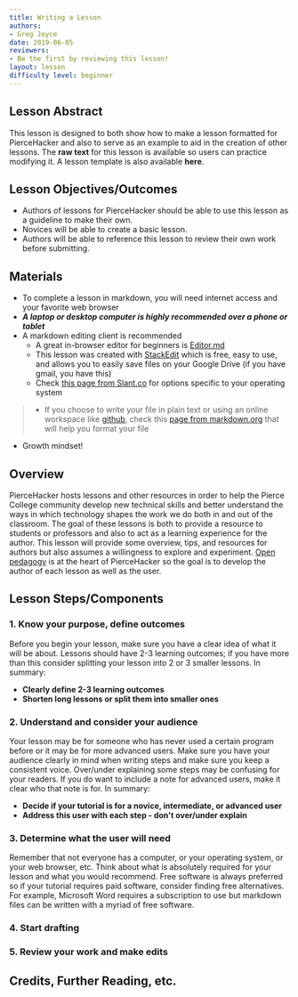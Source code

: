 ```yaml
---
title: Writing a Lesson
authors:
- Greg Joyce
date: 2019-06-05
reviewers:
- Be the first by reviewing this lesson!
layout: lesson
difficulty level: beginner
---
```


## Lesson Abstract
This lesson is designed to both show how to make a lesson formatted for PierceHacker and also to serve as an example to aid in the creation of other lessons. The **raw text** for this lesson is available so users can practice modifying it. A lesson template is also available **here**.

## Lesson Objectives/Outcomes
* Authors of lessons for PierceHacker should be able to use this lesson as a guideline to make their own. 
* Novices will be able to create a basic lesson.
* Authors will be able to reference this lesson to review their own work before submitting.

## Materials
* To complete a lesson in markdown, you will need internet access and your favorite web browser
* ***A laptop or desktop computer is highly recommended over a phone or tablet***
* A markdown editing client is recommended
	- A great in-browser editor for beginners is [Editor.md](https://dillinger.io)
	- This lesson was created with [StackEdit](https://stackedit.io) which is free, easy to use, and allows you to easily save files on your Google Drive (if you have gmail, you have this)
	- Check [this page from Slant.co](https://www.slant.co/search?query=markdown%20editors) for options specific to your operating system
>	- If you choose to write your file in plain text or using an online workspace like [github](https://github.com/), check this [page from markdown.org](https://www.markdownguide.org/basic-syntax/) that will help you format your file
* Growth mindset!

## Overview
PierceHacker hosts lessons and other resources in order to help the Pierce College community develop new technical skills and better understand the ways in which technology shapes the work we do both in and out of the classroom. The goal of these lessons is both to provide a resource to students or professors and also to act as a learning experience for the author. This lesson will provide some overview, tips, and resources for authors but also assumes a willingness to explore and experiment. [Open pedagogy](http://openpedagogy.org/open-pedagogy/) is at the heart of PierceHacker so the goal is to develop the author of each lesson as well as the user.

## Lesson Steps/Components

### 1. Know your purpose, define outcomes
Before you begin your lesson, make sure you have a clear idea of what it will be about. Lessons should have 2-3 learning outcomes; if you have more than this consider splitting your lesson into 2 or 3 smaller lessons. In summary:
* **Clearly define 2-3 learning outcomes**
* **Shorten long lessons or split them into smaller ones**

### 2. Understand and consider your audience
Your lesson may be for someone who has never used a certain program before or it may be for more advanced users. Make sure you have your audience clearly in mind when writing steps and make sure you keep a consistent voice. Over/under explaining some steps may be confusing for your readers. If you do want to include a note for advanced users, make it clear who that note is for. In summary:

* **Decide if your tutorial is for a novice, intermediate, or advanced user**
* **Address this user with each step - don't over/under explain**

### 3. Determine what the user will need
Remember that not everyone has a computer, or your operating system, or your web browser, etc. Think about what is absolutely required for your lesson and what you would recommend. Free software is always preferred so if your tutorial requires paid software, consider finding free alternatives. For example, Microsoft Word requires a subscription to use but markdown files can be written with a myriad of free software.

### 4. Start drafting


### 5. Review your work and make edits



## Credits, Further Reading, etc.
<!--stackedit_data:
eyJoaXN0b3J5IjpbLTIwODM1Nzc3MTQsMTQyMDM2NzE0MCwtMz
Y4MTY3MjUxLC0yMDMyMTA2MzU5LC00NTg3MjA3MzMsMjU4MzE4
MjYsMTEwNTYxNjg3MywtMTQ0NjQ4NTkzLC05Mjk4ODY5MTMsMT
g2Nzc1OTE3MSwtMTIxNTMwMDM5MSwtNTQ3NDg2OTk3LDE5MzAx
MjE3NjRdfQ==
-->